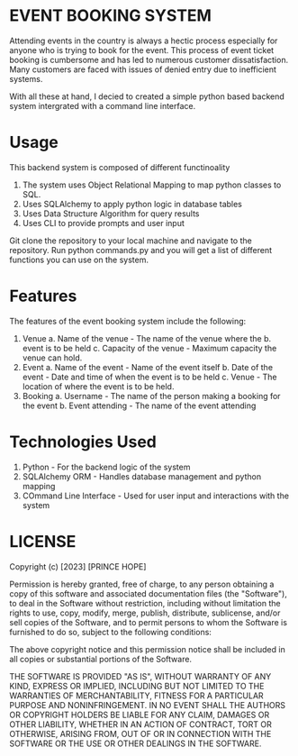# EVENT BOOKING SYSTEM
Attending events in the country is always a hectic process especially for anyone who is trying to book for the event. This process of event ticket booking is cumbersome and has led to numerous customer dissatisfaction. Many customers are faced with issues of denied entry due to inefficient systems. 

With all these at hand, I decied to created a simple python based backend system intergrated with a command line interface. 

# Usage
This backend system is composed of different functinoality
1. The system uses Object Relational Mapping to map python classes to SQL. 
2. Uses SQLAlchemy to apply python logic in database tables
3. Uses Data Structure Algorithm for query results
4. Uses CLI to provide prompts and user input

Git clone the repository to your local machine and navigate to the repository. Run python commands.py and you will get a list of different functions you can use on the system.

# Features
The features of the event booking system include the following:
1. Venue 
    a. Name of the venue - The name of the venue where the b. event is to be held
    c. Capacity of the venue - Maximum capacity the venue can hold. 
2. Event
    a. Name of the event - Name of the event itself
    b. Date of the event - Date and time of when the event is to be held
    c. Venue - The location of where the event is to be held.
3. Booking
    a. Username - The name of the person making a booking for the event
    b. Event attending - The name of the event attending

# Technologies Used
1. Python - For the backend logic of the system
2. SQLAlchemy ORM - Handles database management and python mapping
3. COmmand Line Interface - Used for user input and interactions with the system

# LICENSE
Copyright (c) [2023] [PRINCE HOPE]

Permission is hereby granted, free of charge, to any person obtaining a copy of this software and associated documentation files (the "Software"), to deal in the Software without restriction, including without limitation the rights to use, copy, modify, merge, publish, distribute, sublicense, and/or sell copies of the Software, and to permit persons to whom the Software is furnished to do so, subject to the following conditions:

The above copyright notice and this permission notice shall be included in all copies or substantial portions of the Software.

THE SOFTWARE IS PROVIDED "AS IS", WITHOUT WARRANTY OF ANY KIND, EXPRESS OR IMPLIED, INCLUDING BUT NOT LIMITED TO THE WARRANTIES OF MERCHANTABILITY, FITNESS FOR A PARTICULAR PURPOSE AND NONINFRINGEMENT. IN NO EVENT SHALL THE AUTHORS OR COPYRIGHT HOLDERS BE LIABLE FOR ANY CLAIM, DAMAGES OR OTHER LIABILITY, WHETHER IN AN ACTION OF CONTRACT, TORT OR OTHERWISE, ARISING FROM, OUT OF OR IN CONNECTION WITH THE SOFTWARE OR THE USE OR OTHER DEALINGS IN THE SOFTWARE.
